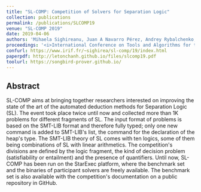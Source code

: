 ```yaml
---
title: "SL-COMP: Competition of Solvers for Separation Logic"
collection: publications
permalink: /publications/SLCOMP19
venue: "SL-COMP 2019"
date: 2019-04-06
authors: 'Mihaela Sighireanu, Juan A Navarro Pérez, Andrey Rybalchenko, Nikos Gorogiannis, Radu Iosif, Andrew Reynolds, Cristina Serban, Jens Katelaan, Christoph Matheja, Thomas Noll, Florian Zuleger, Wei-Ngan Chin, Quang Loc Le, Quang-Trung Ta, <b>Ton-Chanh Le</b>, Thanh-Toan Nguyen, Siau-Cheng Khoo, Michal Cyprian, Adam Rogalewicz, Tomas Vojnar, Constantin Enea, Ondrej Lengal, Chong Gao, Zhilin Wu'
proceedings: '<i>International Conference on Tools and Algorithms for the Construction and Analysis of Systems: TOOLympics (TOOLympics@TACAS)</i>'
confurl: https://www.irif.fr/~sighirea/sl-comp/19/index.html
paperpdf: http://letonchanh.github.io/files/slcomp19.pdf
toolurl: https://songbird-prover.github.io/
---
```


## Abstract
SL-COMP aims at bringing together researchers interested on improving the state of the art of the automated deduction methods for Separation Logic (SL). The event took place twice until now and collected more than 1K problems for different fragments of SL. The input format of problems is based on the SMT-LIB format and therefore fully typed; only one new command is added to SMT-LIB's list, the command for the declaration of the heap's type. The SMT-LIB theory of SL comes with ten logics, some of them being combinations of SL with linear arithmetics. The competition's divisions are defined by the logic fragment, the kind of decision problem (satisfiability or entailment) and the presence of quantifiers. Until now, SL-COMP has been run on the StarExec platform, where the benchmark set and the binaries of participant solvers are freely available. The benchmark set is also available with the competition's documentation on a public repository in GitHub.
